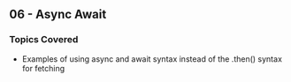 ## 06 - Async Await

### Topics Covered

- Examples of using async and await syntax instead of the .then() syntax for fetching
